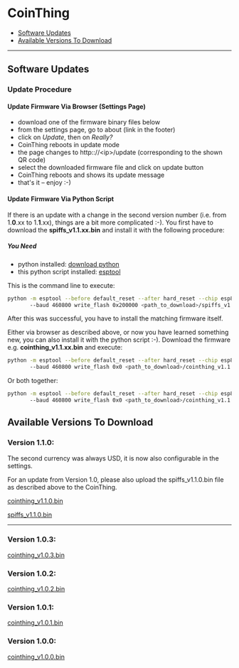 # CoinThing

- [Software Updates](#software-updates)
- [Available Versions To Download](#available-versions-to-download)

-------

## Software Updates

### Update Procedure

#### Update Firmware Via Browser (Settings Page)
- download one of the firmware binary files below
- from the settings page, go to about (link in the footer)
- click on _Update_, then on _Really?_
- CoinThing reboots in update mode
- the page changes to http:://&lt;ip&gt;/update (corresponding to the shown QR code)
- select the downloaded firmware file and click on update button
- CoinThing reboots and shows its update message
- that's it – enjoy :-)


#### Update Firmware Via Python Script
If there is an update with a change in the second version number (i.e. from 1.__0__.xx to 1.__1__.xx), things are a bit more complicated :-).
You first have to download the __spiffs_v1.1.xx.bin__ and install it with the following procedure:

##### You Need
- python installed: [download python](https://www.python.org/downloads/)
- this python script installed: [esptool](https://github.com/espressif/esptool)

This is the command line to execute:
```bash
python -m esptool --before default_reset --after hard_reset --chip esp8266
       --baud 460800 write_flash 0x200000 <path_to_download>/spiffs_v1.1.xx.bin
```

After this was successful, you have to install the matching firmware itself.

Either via browser as described above, or now you have learned something new, you can also install it with the python script :-).
Download the firmware e.g. __cointhing_v1.1.xx.bin__ and execute:
```bash
python -m esptool --before default_reset --after hard_reset --chip esp8266
       --baud 460800 write_flash 0x0 <path_to_download>/cointhing_v1.1.xx.bin 
```

Or both together:
```bash
python -m esptool --before default_reset --after hard_reset --chip esp8266
       --baud 460800 write_flash 0x0 <path_to_download>/cointhing_v1.1.xx.bin 0x200000 <path_to_download>/spiffs_v1.1.xx.bin
```


## Available Versions To Download

### Version 1.1.0:
The second currency was always USD, it is now also configurable in the settings.

For an update from Version 1.0, please also upload the spiffs_v1.1.0.bin file as described above to the CoinThing.

[cointhing_v1.1.0.bin](https://github.com/barn53/CoinThing/releases/download/v1.1.0/cointhing_v1.1.0.bin)

[spiffs_v1.1.0.bin](https://github.com/barn53/CoinThing/releases/download/v1.1.0/spiffs_v1.1.0.bin)

-------

### Version 1.0.3:

[cointhing_v1.0.3.bin](https://github.com/barn53/CoinThing/releases/download/v1.0.3/cointhing_v1.0.3.bin)

### Version 1.0.2:

[cointhing_v1.0.2.bin](https://github.com/barn53/CoinThing/releases/download/v1.0.2/cointhing_v1.0.2.bin)

### Version 1.0.1:

[cointhing_v1.0.1.bin](https://github.com/barn53/CoinThing/releases/download/v1.0.1/cointhing_v1.0.1.bin)

### Version 1.0.0:

[cointhing_v1.0.0.bin](https://github.com/barn53/CoinThing/releases/download/v1.0.0/cointhing_v1.0.0.bin)

